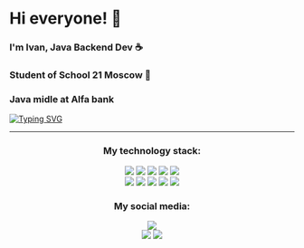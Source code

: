 # Hi everyone! 👋
### I'm Ivan, Java Backend Dev ☕️
### Student of School 21 Moscow 💚 
### Java midle at Alfa bank  
[![Typing SVG](https://readme-typing-svg.demolab.com?font=Fira+Code&duration=900&pause=100&color=DC51F7&background=FFDCEA00&multiline=true&width=480&height=130&lines=public+class+User+%7B;public+String+name+%3D+%22Ivan%22;public+String+lastName+%3D+%22Nikolaev%22;public+String+university+%3D+%22STANKIN%22;%7D)](https://git.io/typing-svg)
___
<h3 align="center">
My technology stack:</h3>
<p align="center">
<img src = "https://img.shields.io/badge/java-orange.svg?style=for-the-badge&logo=&logoColor=/">
<img src = "https://img.shields.io/badge/spring-green.svg?style=for-the-badge&logo=spring&logoColor=white">
<img src = "https://img.shields.io/badge/Boot-21332C.svg?style=for-the-badge&logo=spring%20boot&logoColor=white">
<img src = "https://img.shields.io/badge/Hibernate-yellow.svg?style=for-the-badge&logo=Hibernate&logoColor=white">

<img src = "https://img.shields.io/badge/C-21332C.svg?style=for-the-badge&logo=c&logoColor=white">
<br>
<img src = "https://img.shields.io/badge/html5-%23E34F26.svg?style=for-the-badge&logo=html5&logoColor=white">
<img src = "https://img.shields.io/badge/MySql-21332C.svg?style=for-the-badge&logo=mysql&logoColor=white">
<img src = "https://img.shields.io/badge/css3-%231572B6.svg?style=for-the-badge&logo=css3&logoColor=white">
<img src = "https://img.shields.io/badge/git-%23F05033.svg?style=for-the-badge&logo=git&logoColor=white">
<img src = "https://img.shields.io/badge/Bash-blue.svg?style=for-the-badge&logo=gnubash&logoColor=white">
<br>
</p>
<h3 align="center"> My social media: </h3>
<p align="center">
<a href="https://github.com/Duranna66"> <img src="https://img.shields.io/github/followers/Duranna66?label=follow&logo=github&style=for-the-badge&labelColor=black"></a>
<br> <a href="https://vk.com/id745135236"><img src="https://img.shields.io/badge/VK-%232E87FB.svg?&style=for-the-badge&logo=vk&logoColor=white&link=https://vk.com/self.fishkid"></a>
<a href="https://t.me/Duranna"> <img src="https://img.shields.io/static/v1?style=for-the-badge&logo=telegram&label=Telegram&message=duranna&color=blue&labelColor=black"></a>
